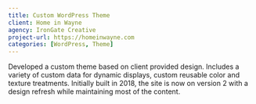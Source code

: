 ```yaml
---
title: Custom WordPress Theme
client: Home in Wayne
agency: IronGate Creative
project-url: https://homeinwayne.com
categories: [WordPress, Theme]
---
```


Developed a custom theme based on client provided design. Includes a variety of custom data for dynamic displays, custom reusable color and texture treatments. Initially built in 2018, the site is now on version 2 with a design refresh while maintaining most of the content.
